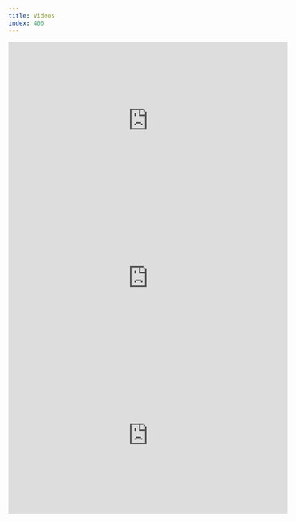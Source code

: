 ```yaml
---
title: Videos
index: 400
---
```


<div class="flex-video widescreen">
	<iframe width="560" height="315" src="https://www.youtube.com/embed/-lm_RpfDQDw" frameborder="0" allowfullscreen></iframe>
</div>
<div class="flex-video widescreen">
	<iframe width="560" height="315" src="https://www.youtube.com/embed/zzynTnIELio" frameborder="0" allowfullscreen></iframe>
</div>
<div class="flex-video widescreen">
	<iframe width="560" height="315" src="https://www.youtube.com/embed/hDH2PCMjRrg" frameborder="0" allowfullscreen></iframe>
</div>
